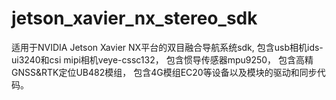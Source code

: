 # jetson_xavier_nx_stereo_sdk
适用于NVIDIA Jetson Xavier NX平台的双目融合导航系统sdk, 包含usb相机ids-ui3240和csi mipi相机veye-cssc132， 包含惯导传感器mpu9250， 包含高精GNSS&amp;RTK定位UB482模组， 包含4G模组EC20等设备以及模块的驱动和同步代码。

